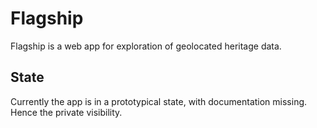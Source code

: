 # Flagship

 Flagship is a web app for exploration of geolocated heritage data.

## State

Currently the app is in a prototypical state, with documentation missing. Hence the private visibility. 
